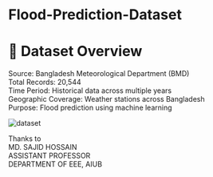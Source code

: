 # Flood-Prediction-Dataset

# 📌 Dataset Overview
Source: Bangladesh Meteorological Department (BMD) <br>
Total Records: 20,544 <br>
Time Period: Historical data across multiple years <br>
Geographic Coverage: Weather stations across Bangladesh <br>
Purpose: Flood prediction using machine learning <br>

![dataset](https://github.com/user-attachments/assets/6fdf450c-d67e-46d2-80a3-9f346935e6f2)


Thanks to <br>
MD. SAJID HOSSAIN <br>
ASSISTANT PROFESSOR <br>
DEPARTMENT OF EEE, AIUB <br>

